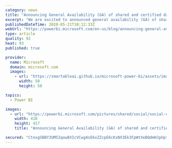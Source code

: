 ```yaml
---
category: news
title: "Announcing General Availability (GA) of shared and certified datasets in Power BI"
excerpt: "We are excited to announced general availability (GA) of shared and certified datasets in Power BI."
publishedDateTime: 2020-05-21T10:12:33Z
webUrl: "https://powerbi.microsoft.com/en-us/blog/announcing-general-availability-ga-of-shared-and-certified-datasets-in-power-bi/"
type: article
quality: 92
heat: 93
published: true

provider:
  name: Microsoft
  domain: microsoft.com
  images:
    - url: "https://smartableai.github.io/microsoft-power-bi/assets/images/organizations/microsoft.com-50x50.jpg"
      width: 50
      height: 50

topics:
  - Power BI

images:
  - url: "https://powerbi.microsoft.com/pictures/shared/social/social-default-image.png"
    width: 418
    height: 417
    title: "Announcing General Availability (GA) of shared and certified datasets in Power BI"

secured: "CtnxgSBBY3UM52qow8XIcVCwg4sE6xZZcpE6cKxNX3Ek3FpWtXeBQdmHJpUptrUvmZxNy6jCzcmvDoIGPCBH2J2MR99dpMF8BMU82k4429vqBaGMPMCvIMdV3VSlXAZ5DaPmPw9km3y0QnTeYApzN8bpklhWyjAMRji+AgxYa5PSi4V3gjf/5G5Q2hFiS4W/9mvisZqFGz4C6i8t5wRoomJMVEN8ucqbLs+lRR20a/T/qqvc1M2tBeZACMiVAxnW3TtyRBbvmExzkNJ0FcAaHq4AvBvYQmcnF5xsPIjI0zH8UNyclRZYl/lmF9EKQnwgMK7PpF1L3RxIjuZAE3hqkQ==;XzwsU/OxrRK1BbgRxbW7AQ=="
---
```


